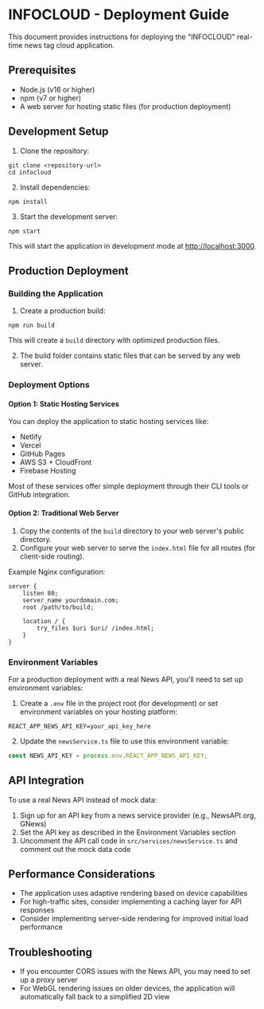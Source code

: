 # INFOCLOUD - Deployment Guide

This document provides instructions for deploying the "INFOCLOUD" real-time news tag cloud application.

## Prerequisites

- Node.js (v16 or higher)
- npm (v7 or higher)
- A web server for hosting static files (for production deployment)

## Development Setup

1. Clone the repository:
```
git clone <repository-url>
cd infocloud
```

2. Install dependencies:
```
npm install
```

3. Start the development server:
```
npm start
```

This will start the application in development mode at [http://localhost:3000](http://localhost:3000).

## Production Deployment

### Building the Application

1. Create a production build:
```
npm run build
```

This will create a `build` directory with optimized production files.

2. The build folder contains static files that can be served by any web server.

### Deployment Options

#### Option 1: Static Hosting Services

You can deploy the application to static hosting services like:

- Netlify
- Vercel
- GitHub Pages
- AWS S3 + CloudFront
- Firebase Hosting

Most of these services offer simple deployment through their CLI tools or GitHub integration.

#### Option 2: Traditional Web Server

1. Copy the contents of the `build` directory to your web server's public directory.
2. Configure your web server to serve the `index.html` file for all routes (for client-side routing).

Example Nginx configuration:
```
server {
    listen 80;
    server_name yourdomain.com;
    root /path/to/build;
    
    location / {
        try_files $uri $uri/ /index.html;
    }
}
```

### Environment Variables

For a production deployment with a real News API, you'll need to set up environment variables:

1. Create a `.env` file in the project root (for development) or set environment variables on your hosting platform:
```
REACT_APP_NEWS_API_KEY=your_api_key_here
```

2. Update the `newsService.ts` file to use this environment variable:
```typescript
const NEWS_API_KEY = process.env.REACT_APP_NEWS_API_KEY;
```

## API Integration

To use a real News API instead of mock data:

1. Sign up for an API key from a news service provider (e.g., NewsAPI.org, GNews)
2. Set the API key as described in the Environment Variables section
3. Uncomment the API call code in `src/services/newsService.ts` and comment out the mock data code

## Performance Considerations

- The application uses adaptive rendering based on device capabilities
- For high-traffic sites, consider implementing a caching layer for API responses
- Consider implementing server-side rendering for improved initial load performance

## Troubleshooting

- If you encounter CORS issues with the News API, you may need to set up a proxy server
- For WebGL rendering issues on older devices, the application will automatically fall back to a simplified 2D view
